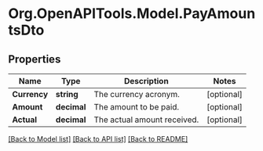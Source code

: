 
# Org.OpenAPITools.Model.PayAmountsDto

## Properties

Name | Type | Description | Notes
------------ | ------------- | ------------- | -------------
**Currency** | **string** | The currency acronym. | [optional] 
**Amount** | **decimal** | The amount to be paid. | [optional] 
**Actual** | **decimal** | The actual amount received. | [optional] 

[[Back to Model list]](../README.md#documentation-for-models)
[[Back to API list]](../README.md#documentation-for-api-endpoints)
[[Back to README]](../README.md)

